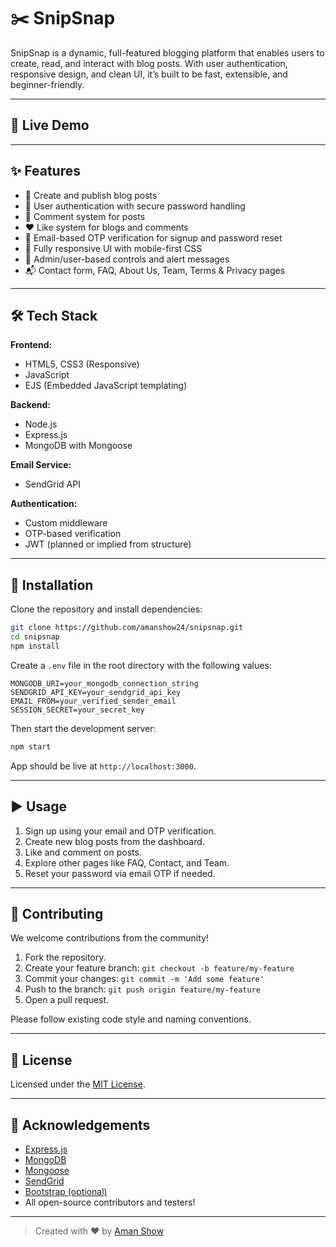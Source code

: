 
# ✂️ SnipSnap

SnipSnap is a dynamic, full-featured blogging platform that enables users to create, read, and interact with blog posts. With user authentication, responsive design, and clean UI, it’s built to be fast, extensible, and beginner-friendly.

---

## 📸 Live Demo 

<!-- 🔗 [Live Demo](https://snipsnap-1xvw.onrender.com) -->

---

## ✨ Features

- 📝 Create and publish blog posts
- 🔐 User authentication with secure password handling
- 💬 Comment system for posts
- ❤️ Like system for blogs and comments
- 📧 Email-based OTP verification for signup and password reset
- 📱 Fully responsive UI with mobile-first CSS
- 🧰 Admin/user-based controls and alert messages
- 📬 Contact form, FAQ, About Us, Team, Terms & Privacy pages

---

## 🛠️ Tech Stack

**Frontend:**
- HTML5, CSS3 (Responsive)
- JavaScript
- EJS (Embedded JavaScript templating)

**Backend:**
- Node.js
- Express.js
- MongoDB with Mongoose

**Email Service:**
- SendGrid API

**Authentication:**
- Custom middleware
- OTP-based verification
- JWT (planned or implied from structure)

---

## 🚀 Installation

Clone the repository and install dependencies:

```bash
git clone https://github.com/amanshow24/snipsnap.git
cd snipsnap
npm install
```

Create a `.env` file in the root directory with the following values:

```env
MONGODB_URI=your_mongodb_connection_string
SENDGRID_API_KEY=your_sendgrid_api_key
EMAIL_FROM=your_verified_sender_email
SESSION_SECRET=your_secret_key
```

Then start the development server:

```bash
npm start
```

App should be live at `http://localhost:3000`.

---

## ▶️ Usage

1. Sign up using your email and OTP verification.
2. Create new blog posts from the dashboard.
3. Like and comment on posts.
4. Explore other pages like FAQ, Contact, and Team.
5. Reset your password via email OTP if needed.

---

## 🤝 Contributing

We welcome contributions from the community!

1. Fork the repository.
2. Create your feature branch: `git checkout -b feature/my-feature`
3. Commit your changes: `git commit -m 'Add some feature'`
4. Push to the branch: `git push origin feature/my-feature`
5. Open a pull request.

Please follow existing code style and naming conventions.

---

## 📄 License

<!-- You can change this once you choose a license -->
Licensed under the [MIT License](LICENSE).

---

## 🙏 Acknowledgements

- [Express.js](https://expressjs.com/)
- [MongoDB](https://www.mongodb.com/)
- [Mongoose](https://mongoosejs.com/)
- [SendGrid](https://sendgrid.com/)
- [Bootstrap (optional)](https://getbootstrap.com/)
- All open-source contributors and testers!

---

> Created with ❤️ by [Aman Show](https://github.com/amanshow24)

